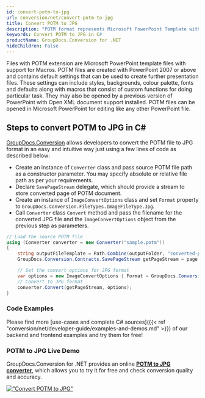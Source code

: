 ```yaml
---
id: convert-potm-to-jpg
url: conversion/net/convert-potm-to-jpg
title: Convert POTM to JPG
description: "POTM format represents Microsoft PowerPoint Template with .potm extension. Learn how to convert POTM to JPG file programmatically in C# language using GroupDocs.Conversion for .NET library."
keywords: Convert POTM to JPG in C#
productName: GroupDocs.Conversion for .NET
hideChildren: False
---
```


Files with POTM extension are Microsoft PowerPoint template files with support for Macros. POTM files are created with PowerPoint 2007 or above and contains default settings that can be used to create further presentation files. These settings can include styles, backgrounds, colour palette, fonts and defaults along with macros that consist of custom functions for doing particular task. They may also be opened by a previous version of PowerPoint with Open XML document support installed. POTM files can be opened in Microsoft PowerPoint for editing like any other PowerPoint file.

## Steps to convert POTM to JPG in C#

[GroupDocs.Conversion](https://products.groupdocs.com/conversion/net) allows developers to convert the POTM file to JPG format in an easy and intuitive way just using a few lines of code as described below:

* Create an instance of `Converter` class and pass source POTM file path as a constructor parameter. You may specify absolute or relative file path as per your requirements. 
* Declare `SavePageStream` delegate, which should provide a stream to store converted page of POTM document.
* Create an instance of `ImageConvertOptions` class and set `Format` property to `GroupDocs.Conversion.FileTypes.ImageFileType.Jpg`.
* Call `Converter` class `Convert` method and pass the filename for the converted JPG file and the `ImageConvertOptions` object from the previous step as parameters.

```csharp
// Load the source POTM file
using (Converter converter = new Converter("sample.potm"))
{
    string outputFileTemplate = Path.Combine(outputFolder, "converted-page-{0}.jpg");
    GroupDocs.Conversion.Contracts.SavePageStream getPageStream = page => new FileStream(string.Format(outputFileTemplate, page), FileMode.Create);

    // Set the convert options for JPG format
    var options = new ImageConvertOptions { Format = GroupDocs.Conversion.FileTypes.ImageFileType.Jpg };   
    // Convert to JPG format
    converter.Convert(getPageStream, options);
}
```

### Code Examples

Please find more [use-cases and complete C# sources]({{< ref "conversion/net/developer-guide/examples-and-demos.md" >}}) of our backend and frontend examples and try them for free!

### POTM to JPG Live Demo

GroupDocs.Conversion for .NET provides an online [**POTM to JPG converter**](https://products.groupdocs.app/conversion/potm-to-jpg), which allows you to try it for free and check conversion quality and accuracy.

[!["Convert POTM to JPG"](conversion/net/images/convert-to-jpg/convert-potm-to-jpg.png)](https://products.groupdocs.app/conversion/potm-to-jpg)